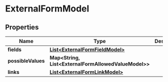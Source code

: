 

# ExternalFormModel


## Properties

| Name | Type | Description | Notes |
|------------ | ------------- | ------------- | -------------|
|**fields** | [**List&lt;ExternalFormFieldModel&gt;**](ExternalFormFieldModel.md) |  |  |
|**possibleValues** | **Map&lt;String, List&lt;ExternalFormAllowedValueModel&gt;&gt;** |  |  |
|**links** | [**List&lt;ExternalFormLinkModel&gt;**](ExternalFormLinkModel.md) |  |  |



